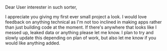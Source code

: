 Dear User interester in such sorter, 

I appreciate you giving my first ever small project a look. I would love feedback on anything technical as I'm not too inclined in making apps rather than just building code at the moment. 
If there's anywhere that looks like I messed up, leaked data or anything please let me know. 
I plan to try and slowly update this depending on plan of work, but also let me know if you would like anything added. 
